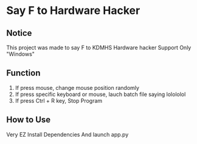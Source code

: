 # Say F to Hardware Hacker

## Notice

This project was made to say F to KDMHS Hardware hacker
Support Only "Windows" 

## Function

1. If press mouse, change mouse position randomly
2. If press specific keyboard or mouse, lauch batch file saying lolololol
3. If press Ctrl + R key, Stop Program

## How to Use

Very EZ
Install Dependencies
And launch app.py
